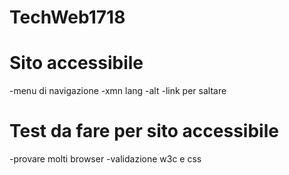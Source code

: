 # TechWeb1718

# Sito accessibile
-menu di navigazione
-xmn lang
-alt
-link per saltare

# Test da fare per sito accessibile
-provare molti browser
-validazione w3c e css

